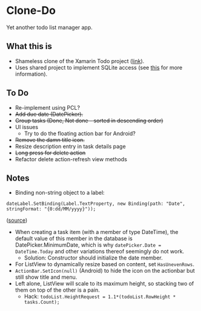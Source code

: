 # Clone-Do
Yet another todo list manager app.

## What this is
* Shameless clone of the Xamarin Todo project ([link](https://github.com/xamarin/xamarin-forms-samples/tree/master/Todo)).
* Uses shared project to implement SQLite access (see [this](http://github.com/chinalaunchlabs/reference-sqlite) for more information).

## To Do
* Re-implement using PCL?
* ~~Add due date (DatePicker).~~
* ~~Group tasks (Done, Not done - sorted in descending order)~~
* UI issues
	* Try to do the floating action bar for Android?
* ~~Remove the damn title icon.~~
* Resize description entry in task details page
* ~~Long press for delete action~~
* Refactor delete action-refresh view methods

## Notes
* Binding non-string object to a label:
```
dateLabel.SetBinding(Label.TextProperty, new Binding(path: "Date", stringFormat: "{0:dd/MM/yyyy}"));
```
([source](https://forums.xamarin.com/discussion/comment/57802/#Comment_57802))
* When creating a task item (with a member of type DateTime), the default value of this member in the database is DatePicker.MinimumDate, which is why `datePicker.Date = DateTime.Today` and other variations thereof seemingly do not work.
	* Solution: Constructor should initialize the date member.
* For ListView to dynamically resize based on content, set `HasUnevenRows`.
* `ActionBar.SetIcon(null)` (Android) to hide the icon on the actionbar but still show title and menu.
* Left alone, ListView will scale to its maximum height, so stacking two of them on top of the other is a pain. 
	* Hack: `todoList.HeightRequest = 1.1*(todoList.RowHeight * tasks.Count);`